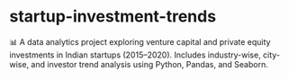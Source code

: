 # startup-investment-trends
📊 A data analytics project exploring venture capital and private equity investments in Indian startups (2015–2020). Includes industry-wise, city-wise, and investor trend analysis using Python, Pandas, and Seaborn.
